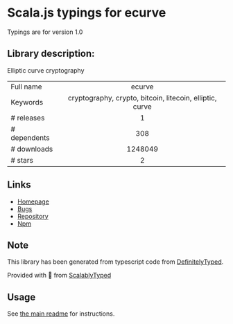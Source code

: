 
# Scala.js typings for ecurve

Typings are for version 1.0

## Library description:
Elliptic curve cryptography

|                    |                 |
| ------------------ | :-------------: |
| Full name          | ecurve |
| Keywords           | cryptography, crypto, bitcoin, litecoin, elliptic, curve |
| # releases         | 1 |
| # dependents       | 308 |
| # downloads        | 1248049 |
| # stars            | 2 |

## Links
- [Homepage](https://github.com/cryptocoinjs/ecurve#readme)
- [Bugs](https://github.com/cryptocoinjs/ecurve/issues)
- [Repository](https://github.com/cryptocoinjs/ecurve)
- [Npm](https://www.npmjs.com/package/ecurve)
    


## Note
This library has been generated from typescript code from [DefinitelyTyped](https://definitelytyped.org).

Provided with :purple_heart: from [ScalablyTyped](https://github.com/oyvindberg/ScalablyTyped)

## Usage
See [the main readme](../../readme.md) for instructions.


